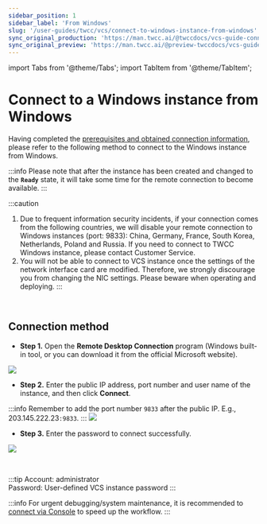 ```yaml
---
sidebar_position: 1
sidebar_label: 'From Windows'
slug: '/user-guides/twcc/vcs/connect-to-windows-instance-from-windows'
sync_original_production: 'https://man.twcc.ai/@twccdocs/vcs-guide-connect-to-windows-from-windows-zh' 
sync_original_preview: 'https://man.twcc.ai/@preview-twccdocs/vcs-guide-connect-to-windows-from-windows-zh' 
---
```


import Tabs from '@theme/Tabs';
import TabItem from '@theme/TabItem';

# Connect to a Windows instance from Windows

Having completed the [prerequisites and obtained connection information](https://man.twcc.vip/en/docs/vcs/user-guides/connection/prerequisites), please refer to the following method to connect to the Windows instance from Windows.

:::info
Please note that after the instance has been created and changed to the **`Ready`** state, it will take some time for the remote connection to become available.
:::

:::caution
1. Due to frequent information security incidents, if your connection comes from the following countries, we will disable your remote connection to Windows instances (port: 9833): China, Germany, France, South Korea, Netherlands, Poland and Russia. If you need to connect to TWCC Windows instance, please contact Customer Service.
2. You will not be able to connect to VCS instance once the settings of the network interface card are modified. Therefore, we strongly discourage you from changing the NIC settings. Please beware when operating and deploying.
:::

<br/>

## Connection method

- **Step 1.** Open the **Remote Desktop Connection** program (Windows built-in tool, or you can download it from the official Microsoft website).

![](https://cos.twcc.ai/SYS-MANUAL/uploads/upload_684a5e256e0fa4a4941d16eec10433e6.png)

- **Step 2.** Enter the public IP address, port number and user name of the instance, and then click **Connect**.
    
:::info
Remember to add the port number `9833` after the public IP. E.g., 203.145.222.23`:9833`.
:::
![](https://cos.twcc.ai/SYS-MANUAL/uploads/upload_b1373c3c43427837667e57a967250fc0.png)

- **Step 3.** Enter the password to connect successfully.

![](https://cos.twcc.ai/SYS-MANUAL/uploads/upload_85a08f020c91828bcd92f5d2800af23a.png)

<br/>

:::tip
Account: administrator<br/>
Password: User-defined VCS instance password
:::

:::info
For urgent debugging/system maintenance, it is recommended to [<ins>connect via Console</ins>](https://man.twcc.vip/en/docs/vcs/user-guides/management-and-monitoring/console) to speed up the workflow.
:::